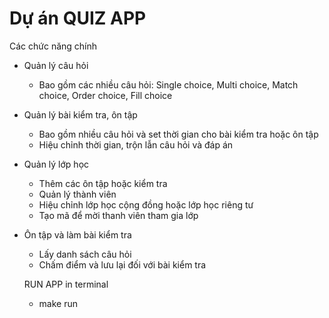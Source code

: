 # Dự án QUIZ APP 

Các chức năng chính
- Quản lý câu hỏi
  + Bao gồm các nhiều câu hỏi: Single choice, Multi choice, Match choice, Order choice, Fill choice
- Quản lý bài kiểm tra, ôn tập
  + Bao gồm nhiều câu hỏi và set thời gian cho bài kiểm tra hoặc ôn tập
  + Hiệu chỉnh thời gian, trộn lẫn câu hỏi và đáp án
- Quản lý lớp học
  + Thêm các ôn tập hoặc kiểm tra
  + Quản lý thành viên
  + Hiệu chỉnh lớp học cộng đồng hoặc lớp học riêng tư
  + Tạo mã để mời thanh viên tham gia lớp
- Ôn tập và làm bài kiểm tra
  + Lấy danh sách câu hỏi
  + Chấm điểm và lưu lại đối với bài kiểm tra
 
  RUN APP in terminal
  - make run
